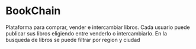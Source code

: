 # BookChain
Plataforma para comprar, vender e intercambiar libros. Cada usuario puede publicar sus libros eligiendo entre venderlo o intercambiarlo. En la busqueda de libros se puede filtrar por region y ciudad

